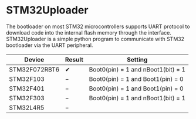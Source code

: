 # STM32Uploader
The bootloader on most STM32 microcontrollers supports UART protocol to download code into the internal flash memory through the interface. STM32Uploader is a simple python program to communicate with STM32 bootloader via the UART peripheral. 


| Device        | Result        | Setting                            |
| ------------- | ------------- | ---------------------------------  |
| STM32F072RBT6 | &#10004;      | Boot0(pin) = 1 and nBoot1(bit) = 1 |
| STM32F103     | &#8722;       | Boot0(pin) = 1 and Boot1(pin) = 0  |
| STM32F401     | &#8722;       | Boot0(pin) = 1 and Boot1(pin) = 0  |
| STM32F303     | &#8722;       | Boot0(pin) = 1 and nBoot1(bit) = 1 |
| STM32L4R5     | &#8722;       |                                    |
